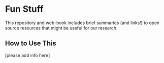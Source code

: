 
# Fun Stuff

This repository and web-book includes brief summaries (and links!) to open source resources that might be useful for our research.


## How to Use This
[please add info here]